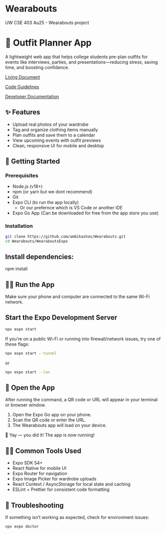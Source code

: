 # Wearabouts
UW CSE 403 Au25 - Wearabouts project
# 📅 Outfit Planner App

A lightweight web app that helps college students pre-plan outfits for events like interviews, parties, and presentations—reducing stress, saving time, and boosting confidence.

[Living Document](https://docs.google.com/document/d/1KpbRdOSH_yJGZnzOoH199a6Eis-hvjhoAU9NHdUZcsI/edit?usp=sharing)

[Code Guidelines](coding-guidelines.md)

[Developer Documentation](developer-documentation.md)

## ✨ Features

- Upload real photos of your wardrobe
- Tag and organize clothing items manually
- Plan outfits and save them to a calendar
- View upcoming events with outfit previews
- Clean, responsive UI for mobile and desktop

## 🚀 Getting Started

### Prerequisites

- Node.js (v18+)
- npm (or yarn but we dont recommend)
- Git
- Expo CLI (to run the app locally)
  *  Or our prefernce which is VS Code or another IDE 
- Expo Go App (Can be downloaded for free from the app store you use)

### Installation

```bash
git clone https://github.com/ambikashas/Wearabouts.git
cd Wearabouts/WearaboutsExpo
```
## Install dependencies:

npm install

## 🏃‍♀️ Run the App

Make sure your phone and computer are connected to the same Wi-Fi network.

## Start the Expo Development Server

```bash
npx expo start
```

If you’re on a public Wi-Fi or running into firewall/network issues, try one of these flags:

```bash
npx expo start --tunnel
```

or

```bash
npx expo start --lan
```

## 🎉 Open the App

After running the command, a QR code or URL will appear in your terminal or browser window.

1. Open the Expo Go app on your phone.
2. Scan the QR code or enter the URL.
3. The Wearabouts app will load on your device.

🎉 Yay — you did it! The app is now running!

## 🧑‍💻 Common Tools Used

- Expo SDK 54+
- React Native for mobile UI
- Expo Router for navigation
- Expo Image Picker for wardrobe uploads
- React Context / AsyncStorage for local state and caching
- ESLint + Prettier for consistent code formatting

## 🧩 Troubleshooting

If something isn’t working as expected, check for environment issues:

```bash
npx expo doctor
```
